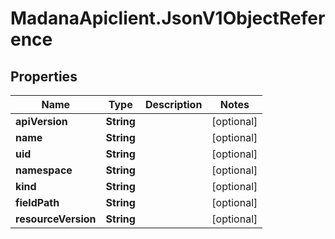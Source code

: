 # MadanaApiclient.JsonV1ObjectReference

## Properties

Name | Type | Description | Notes
------------ | ------------- | ------------- | -------------
**apiVersion** | **String** |  | [optional] 
**name** | **String** |  | [optional] 
**uid** | **String** |  | [optional] 
**namespace** | **String** |  | [optional] 
**kind** | **String** |  | [optional] 
**fieldPath** | **String** |  | [optional] 
**resourceVersion** | **String** |  | [optional] 


